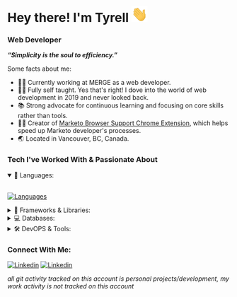 # Hey there! I'm Tyrell <img alt="Blue blob jumping" src='images\wave.gif' width="36" height="36">

<!-- [![Activity](https://img.shields.io/badge/activity-coding-green)](https://github.com/tyrellcurry/)
[![Focus](https://img.shields.io/badge/current%20focus:-fullstack-blue)](https://github.com/tyrellcurry/) -->

### Web Developer

***“Simplicity is the soul to efficiency.”***
<!-- Thanks for dropping by! I'm a passionate web developer that occasionally streams on [twitch](https://www.twitch.tv/innovativefoxes).  -->

Some facts about me:
* 👨‍💻 Currently working at MERGE as a web developer.
* 👨‍🏫 Fully self taught. Yes that's right! I dove into the world of web development in 2019 and never looked back.
* 📚 Strong advocate for continuous learning and focusing on core skills rather than tools.
* 👨‍🔧 Creator of [Marketo Browser Support Chrome Extension](https://chrome.google.com/webstore/detail/marketo-browser-support/iinigaojmcejccagokaolgdfhelkemap), which helps speed up Marketo developer's processes.
* 🌏 Located in Vancouver, BC, Canada.

### Tech I've Worked With & Passionate About
<details open>
<summary>🚀 Languages:</summary>
<br>

[![Languages](https://skillicons.dev/icons?i=html,css,js,ts,java)](https://github.com/tyrellcurry/)
</details>

<details>
<summary>🤖 Frameworks & Libraries:</summary>
<br>

[![Frameworks & Runtimes](https://skillicons.dev/icons?i=nodejs,react,nextjs,jquery,spring,astro,tailwind,bootstrap,sass,express,jest&perline=6)](https://github.com/tyrellcurry/)
</details>


<details>
<summary>💻 Databases:</summary>
<br>

[![Databases](https://skillicons.dev/icons?i=mysql,postgres,mongodb&perline=6)](https://github.com/tyrellcurry/)
</details>

<details>
<summary>🛠️ DevOPS & Tools:</summary>
<br>

[![DevOPS & Tools](https://skillicons.dev/icons?i=vscode,neovim,git,github,postman,netlify,vercel,wordpress,xd,figma,stackoverflow&perline=6)](https://github.com/tyrellcurry/)
</details>

<!-- ### Github Stats

[![Tyrell Curry's GitHub Streak](https://streak-stats.demolab.com?user=tyrellcurry&theme=carbonfox)](https://git.io/streak-stats)
<br> -->

### Connect With Me:

[![Linkedin](https://skillicons.dev/icons?i=linkedin)](https://www.linkedin.com/in/tyrellcurry/)
[![Linkedin](https://skillicons.dev/icons?i=twitter)](https://twitter.com/Tyrell_io)

_all git activity tracked on this account is personal projects/development, my work activity is not tracked on this account_